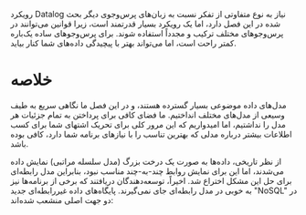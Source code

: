 رویکرد Datalog نیاز به نوع متفاوتی از تفکر نسبت به زبان‌های پرس‌وجوی دیگر بحث شده در این فصل دارد، اما یک رویکرد بسیار قدرتمند است، زیرا قوانین می‌توانند در پرس‌وجوهای مختلف ترکیب و مجدداً استفاده شوند. برای پرس‌وجوهای ساده یک‌باره کمتر راحت است، اما می‌تواند بهتر با پیچیدگی داده‌های شما کنار بیاید.

# خلاصه

مدل‌های داده موضوعی بسیار گسترده هستند، و در این فصل ما نگاهی سریع به طیف وسیعی از مدل‌های مختلف انداختیم. ما فضای کافی برای پرداختن به تمام جزئیات هر مدل را نداشتیم، اما امیدواریم که این مرور کلی برای تحریک اشتهای شما برای کسب اطلاعات بیشتر درباره مدلی که بهترین تناسب را با نیازهای برنامه شما دارد، کافی بوده باشد.

از نظر تاریخی، داده‌ها به صورت یک درخت بزرگ (مدل سلسله مراتبی) نمایش داده می‌شدند، اما این برای نمایش روابط چند-به-چند مناسب نبود، بنابراین مدل رابطه‌ای برای حل این مشکل اختراع شد. اخیراً، توسعه‌دهندگان دریافتند که برخی از برنامه‌ها نیز به خوبی در مدل رابطه‌ای جای نمی‌گیرند. پایگاه‌های داده غیررابطه‌ای جدید "NoSQL" در دو جهت اصلی منشعب شده‌اند: 